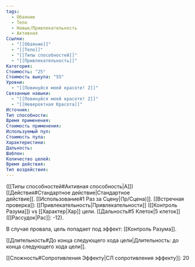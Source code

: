 ```yaml
---
tags:
  - Обаяние
  - Тело
  - Навык/Привлекательность
  - Активная
Ссылки:
  - "[[Обаяние]]"
  - "[[Тело]]"
  - "[[Типы способностей]]"
  - "[[Привлекательность]]"
Категория: 
Стоимость: "25"
Стоимость выкупа: "55"
Уровни:
  - "[[Повинуйся моей красоте! 2]]"
Связанные навыки:
  - "[[Повинуйся моей красоте! 2]]"
  - "[[Невероятная Красота]]"
Источник:
Тип способности:
Время применения:
Стоимость применения:
Используемый пул:
Стоимость пула:
Характеристики:
Дальность:
Шаблон:
Количество целей:
Время действия:
Тип воздействия:
---
```

([[Типы способностей#Активная способность|А]]) [[Действия#Стандартное действие|Стандартное действие]]. [[Использование#1 Раз за Сцену|(1р/Сцена)]]. [[Встречная проверка]]: [[Привлекательность|Привлекательности]] ([[Контроль Разума]]) vs [[Характер|Хар]] цели. [[Дальность#5 Клеток|5 клеток]] ([[Рассудок|Рас]]: -12). 

В случае провала, цель попадает под эффект: [[Контроль Разума]]. 

[[Длительность#До конца следующего хода цели|Длительность: до конца следующего хода цели]].

[[Сложность#Cопротивления Эффекту|СЛ сопротивления эффекту]]: 20